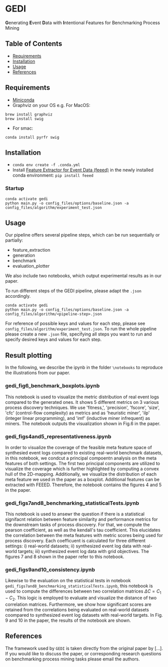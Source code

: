 # GEDI
**G**enerating **E**vent **D**ata with **I**ntentional Features for Benchmarking Process Mining

## Table of Contents

- [Requirements](#requirements)
- [Installation](#installation)
- [Usage](#usage)
- [References](#references)

## Requirements
- [Miniconda](https://docs.conda.io/en/latest/miniconda.html)
- Graphviz on your OS e.g.
For MacOS:
```console
brew install graphviz
brew install swig
```
- For smac:
```console
conda install pyrfr swig
```
## Installation
- `conda env create -f .conda.yml`
- Install [Feature Extractor for Event Data (feeed)](https://github.com/lmu-dbs/feeed) in the newly installed conda environment: `pip install feeed`

### Startup
```console
conda activate gedi
python main.py -o config_files/options/baseline.json -a config_files/algorithm/experiment_test.json
```
## Usage
Our pipeline offers several pipeline steps, which can be run sequentially or partially:
- feature_extraction
- generation
- benchmark
- evaluation_plotter

We also include two notebooks, which output experimental results as in our paper.

To run different steps of the GEDI pipeline, please adapt the `.json` accordingly.
```console
conda activate gedi
python main.py -o config_files/options/baseline.json -a config_files/algorithm/<pipeline-step>.json
```
For reference of possible keys and values for each step, please see `config_files/algorithm/experiment_test.json`.
To run the whole pipeline please create a new `.json` file, specifying all steps you want to run and specify desired keys and values for each step. 

## Result plotting
In the following, we describe the ipynb in the folder `\notebooks` to reproduce the illustrations from our paper. 


### gedi_fig6_benchmark_boxplots.ipynb
This notebook is used to visualize the metric distribution of real event logs compared to the generated ones. It shows 5 different metrics on 3 various process discovery techniques. We use 'fitness,', 'precision', 'fscore', 'size', 'cfc' (control-flow complexity) as metrics and as 'heuristic miner', 'ilp' (integer linear programming), and 'imf' (inductive miner infrequent) as miners. The notebook outputs the visualization shown in Fig.6 in the paper.

### gedi_figs4and5_representativeness.ipynb
In order to visualize the coverage of the feasible meta feature space of synthesied event logs compared to existing real-world benchmark datasets, in this notebook, we condcut a principal compoentn analysis on the meta features of both settings. The first two principal components are utilized to visualize the coverage which is further highlighted by computing a convex hull of the 2D-mapping.  Additionally, we visualize the distribution of each meta feature we used in the paper as a boxplot. Additional features can be extracted with FEEED. Therefore, the notebook contains the figures 4 and 5 in the paper. 

### gedi_figs7and8_benchmarking_statisticalTests.ipynb

This notebook is used to ansewr the question if there is a statistical signifacnt relation between feature similarity and performance metrics for the downstream tasks of process discovery. For that, we compute the pearson coefficient, as well as the kendall's tau coefficient. This elucidates the correlation between the meta features with metric scores being used for process discovery. Each coefficuent is calculated for three different settings: i) real-world datasets; ii) synthesized event log data with real-world targets; iii) synthesized event log data with grid objectives. The figures 7 and 8 shown in the paper refer to this notebook.

### gedi_figs9and10_consistency.ipynb
Likewise to the evaluation on the statistical tests in notebook `gedi_figs7and8_benchmarking_statisticalTests.ipynb`, this notebook is used to compute the differences between two correlation matrices $\Delta C = C_1 - C_2$. This logic is employed to evaluate and visualize the distance of two correlation matrices. Furthermore, we show how significant scores are retained from the correlations being evaluated on real-world datasets coompared to synthesized event log datasets with real-world targets. In Fig. 9 and 10 in the paper, the results of the notebook are shown. 



## References
The framework used by `GEDI` is taken directly from the original paper by [...]. If you would like to discuss the paper, or corresponding research questions on benchmarking process mining tasks please email the authors.
